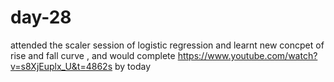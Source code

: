 # day-28

attended the scaler session of logistic regression and learnt new concpet of rise and fall curve ,  and would complete https://www.youtube.com/watch?v=s8XjEuplx_U&t=4862s by today
